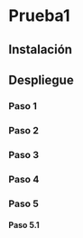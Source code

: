 # Prueba1
## Instalación
## Despliegue
### Paso 1
### Paso 2
### Paso 3
### Paso 4
### Paso 5
#### Paso 5.1
